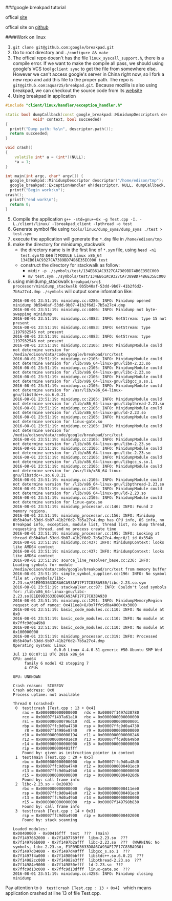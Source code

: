###google breakpad tutorial

offical [site](https://chromium.googlesource.com/breakpad/breakpad)

offical site on [github](https://github.com/google/breakpad)

####Work on linux
1. `git clone git@github.com:google/breakpad.git`
2. Go to root directory and `./configure && make`
3. The offical repo doesn't has the file `linux_syscall_support.h`, there is a compile error. If we want to make the compile all pass, we should using google's VCS tool `gclient sync` to get the file from somewhere else. However we can't access google's server in China right now, so I fork a new repo and add this file to the proper path. The repo is `git@github.com:aquar25/breakpad.git`. Because mozilla is also using breakpad, we can checkout the source code from its [website](https://dxr.mozilla.org/mozilla-central/source/toolkit/crashreporter/google-breakpad)
4. Using breakpad in application

```cpp
#include "client/linux/handler/exception_handler.h"

static bool dumpCallback(const google_breakpad::MinidumpDescriptor& descriptor,
            void* context, bool succeeded) 
{
  printf("Dump path: %s\n", descriptor.path());
  return succeeded;
}

void crash() 
{ 
    volatile int* a = (int*)(NULL); 
    *a = 1; 
}

int main(int argc, char* argv[]) {
  google_breakpad::MinidumpDescriptor descriptor("/home/edison/tmp");
  google_breakpad::ExceptionHandler eh(descriptor, NULL, dumpCallback, NULL, true, -1);
  printf("Begin work:\n");
crash();
  printf("end work\n");
  return 0;
}
```

5. Compile the application `g++ -std=gnu++0x -g Test.cpp -I. -L./client/linux/ -lbreakpad_client -lpthread -o test`
6. Generate symbol file using `tools/linux/dump_syms/dump_syms ./test > test.sym`
7. execute the application will generate the `*.dmp` file in `/home/edison/tmp`
8. make the directory for minidump_stackwalk
    - the directory name is in the first line of `*.sym` file, using `head -n1 test.sym` to see it `MODULE Linux x86_64 134EB61AC9327CA7389BD74B6E35EC000 test`
    - construct the directory for stackwalk as follow:         
        + `mkdir -p ./symbols/test/134EB61AC9327CA7389BD74B6E35EC000`
        + `mv test.sym ./symbols/test/134EB61AC9327CA7389BD74B6E35EC000`
9. using minidump_stackwalk `breakpad/src$ processor/minidump_stackwalk 0b5b40af-53dd-9b07-41b2f6d2-7b5a27c4.dmp ./symbols` will output some infomation like:
    ```
    2016-08-01 23:51:19: minidump.cc:4286: INFO: Minidump opened minidump 0b5b40af-53dd-9b07-41b2f6d2-7b5a27c4.dmp
    2016-08-01 23:51:19: minidump.cc:4406: INFO: Minidump not byte-swapping minidump
    2016-08-01 23:51:19: minidump.cc:4883: INFO: GetStream: type 15 not present
    2016-08-01 23:51:19: minidump.cc:4883: INFO: GetStream: type 1197932545 not present
    2016-08-01 23:51:19: minidump.cc:4883: INFO: GetStream: type 1197932546 not present
    2016-08-01 23:51:19: minidump.cc:2105: INFO: MinidumpModule could not determine version for /media/edison/data/code/google/breakpad/src/test
    2016-08-01 23:51:19: minidump.cc:2105: INFO: MinidumpModule could not determine version for /lib/x86_64-linux-gnu/libm-2.23.so
    2016-08-01 23:51:19: minidump.cc:2105: INFO: MinidumpModule could not determine version for /lib/x86_64-linux-gnu/libc-2.23.so
    2016-08-01 23:51:19: minidump.cc:2105: INFO: MinidumpModule could not determine version for /lib/x86_64-linux-gnu/libgcc_s.so.1
    2016-08-01 23:51:19: minidump.cc:2105: INFO: MinidumpModule could not determine version for /usr/lib/x86_64-linux-gnu/libstdc++.so.6.0.21
    2016-08-01 23:51:19: minidump.cc:2105: INFO: MinidumpModule could not determine version for /lib/x86_64-linux-gnu/libpthread-2.23.so
    2016-08-01 23:51:19: minidump.cc:2105: INFO: MinidumpModule could not determine version for /lib/x86_64-linux-gnu/ld-2.23.so
    2016-08-01 23:51:19: minidump.cc:2105: INFO: MinidumpModule could not determine version for linux-gate.so
    2016-08-01 23:51:19: minidump.cc:2105: INFO: MinidumpModule could not determine version for /media/edison/data/code/google/breakpad/src/test
    2016-08-01 23:51:19: minidump.cc:2105: INFO: MinidumpModule could not determine version for /lib/x86_64-linux-gnu/libm-2.23.so
    2016-08-01 23:51:19: minidump.cc:2105: INFO: MinidumpModule could not determine version for /lib/x86_64-linux-gnu/libc-2.23.so
    2016-08-01 23:51:19: minidump.cc:2105: INFO: MinidumpModule could not determine version for /lib/x86_64-linux-gnu/libgcc_s.so.1
    2016-08-01 23:51:19: minidump.cc:2105: INFO: MinidumpModule could not determine version for /usr/lib/x86_64-linux-gnu/libstdc++.so.6.0.21
    2016-08-01 23:51:19: minidump.cc:2105: INFO: MinidumpModule could not determine version for /lib/x86_64-linux-gnu/libpthread-2.23.so
    2016-08-01 23:51:19: minidump.cc:2105: INFO: MinidumpModule could not determine version for /lib/x86_64-linux-gnu/ld-2.23.so
    2016-08-01 23:51:19: minidump.cc:2105: INFO: MinidumpModule could not determine version for linux-gate.so
    2016-08-01 23:51:19: minidump_processor.cc:146: INFO: Found 2 memory regions.
    2016-08-01 23:51:19: minidump_processor.cc:156: INFO: Minidump 0b5b40af-53dd-9b07-41b2f6d2-7b5a27c4.dmp has CPU info, OS info, no Breakpad info, exception, module list, thread list, no dump thread, requesting thread, and no process create time
    2016-08-01 23:51:19: minidump_processor.cc:195: INFO: Looking at thread 0b5b40af-53dd-9b07-41b2f6d2-7b5a27c4.dmp:0/1 id 0x354b
    2016-08-01 23:51:19: minidump.cc:437: INFO: MinidumpContext: looks like AMD64 context
    2016-08-01 23:51:19: minidump.cc:437: INFO: MinidumpContext: looks like AMD64 context
    2016-08-01 23:51:19: source_line_resolver_base.cc:236: INFO: Loading symbols for module /media/edison/data/code/google/breakpad/src/test from memory buffer
    2016-08-01 23:51:19: simple_symbol_supplier.cc:196: INFO: No symbol file at ./symbols/libc-2.23.so/E1E09D3633D8A6CA93AF17F17C83BA930/libc-2.23.so.sym
    2016-08-01 23:51:19: stackwalker.cc:97: INFO: Couldn't load symbols for: /lib/x86_64-linux-gnu/libc-2.23.so|E1E09D3633D8A6CA93AF17F17C83BA930
    2016-08-01 23:51:19: minidump.cc:1291: INFO: MinidumpMemoryRegion request out of range: 0x411ee8+8/0x7ffc9d0a4000+0x3000
    2016-08-01 23:51:19: basic_code_modules.cc:110: INFO: No module at 0x0
    2016-08-01 23:51:19: basic_code_modules.cc:110: INFO: No module at 0x7ffc9d0a49b8
    2016-08-01 23:51:19: basic_code_modules.cc:110: INFO: No module at 0x100000000
    2016-08-01 23:51:19: minidump_processor.cc:319: INFO: Processed 0b5b40af-53dd-9b07-41b2f6d2-7b5a27c4.dmp
    Operating system: Linux
                      0.0.0 Linux 4.4.0-31-generic #50-Ubuntu SMP Wed Jul 13 00:07:12 UTC 2016 x86_64
    CPU: amd64
         family 6 model 42 stepping 7
         4 CPUs

    GPU: UNKNOWN

    Crash reason:  SIGSEGV
    Crash address: 0x0
    Process uptime: not available

    Thread 0 (crashed)
     0  test!crash [Test.cpp : 13 + 0x4]
        rax = 0x0000000000000000   rdx = 0x00007f1497d30780
        rcx = 0x00007f1497a61a10   rbx = 0x0000000000000000
        rsi = 0x0000000000796d10   rdi = 0x0000000000000001
        rbp = 0x00007ffc9d0a4730   rsp = 0x00007ffc9d0a4730
         r8 = 0x00007f14986e8740    r9 = 0x0000000000000000
        r10 = 0x0000000000000194   r11 = 0x0000000000000246
        r12 = 0x0000000000401ec0   r13 = 0x00007ffc9d0a49b0
        r14 = 0x0000000000000000   r15 = 0x0000000000000000
        rip = 0x0000000000401fff
        Found by: given as instruction pointer in context
     1  test!main [Test.cpp : 20 + 0x5]
        rbx = 0x0000000000000000   rbp = 0x00007ffc9d0a48d0
        rsp = 0x00007ffc9d0a4740   r12 = 0x0000000000401ec0
        r13 = 0x00007ffc9d0a49b0   r14 = 0x0000000000000000
        r15 = 0x0000000000000000   rip = 0x00000000004020d6
        Found by: call frame info
     2  libc-2.23.so + 0x20830
        rbx = 0x0000000000000000   rbp = 0x0000000000411ee0
        rsp = 0x00007ffc9d0a48e0   r12 = 0x0000000000401ec0
        r13 = 0x00007ffc9d0a49b0   r14 = 0x0000000000000000
        r15 = 0x0000000000000000   rip = 0x00007f149798b830
        Found by: call frame info
     3  test!crash [Test.cpp : 14 + 0x3]
        rsp = 0x00007ffc9d0a4900   rip = 0x0000000000402008
        Found by: stack scanning

    Loaded modules:
    0x00400000 - 0x00416fff  test  ???  (main)
    0x7f1497662000 - 0x7f1497769fff  libm-2.23.so  ???
    0x7f149796b000 - 0x7f1497b2afff  libc-2.23.so  ???  (WARNING: No symbols, libc-2.23.so, E1E09D3633D8A6CA93AF17F17C83BA930)
    0x7f1497d34000 - 0x7f1497d49fff  libgcc_s.so.1  ???
    0x7f1497f4a000 - 0x7f14980bbfff  libstdc++.so.6.0.21  ???
    0x7f14982cc000 - 0x7f14982e3fff  libpthread-2.23.so  ???
    0x7f14984e9000 - 0x7f149850efff  ld-2.23.so  ???
    0x7ffc9d13c000 - 0x7ffc9d13dfff  linux-gate.so  ???
    2016-08-01 23:51:19: minidump.cc:4258: INFO: Minidump closing minidump

    ```
Pay attention to `0  test!crash [Test.cpp : 13 + 0x4] ` which means application crashed at line 13 of file Test.cpp. 

